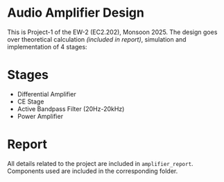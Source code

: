 # Audio Amplifier Design
This is Project-1 of the EW-2 (EC2.202), Monsoon 2025. The design goes over theoretical calculation *(included in report)*, simulation and implementation of 4 stages:
# Stages
- Differential Amplifier
- CE Stage
- Active Bandpass Filter (20Hz-20kHz)
- Power Amplifier
# Report
All details related to the project are included in `amplifier_report`. Components used are included in the corresponding folder.

